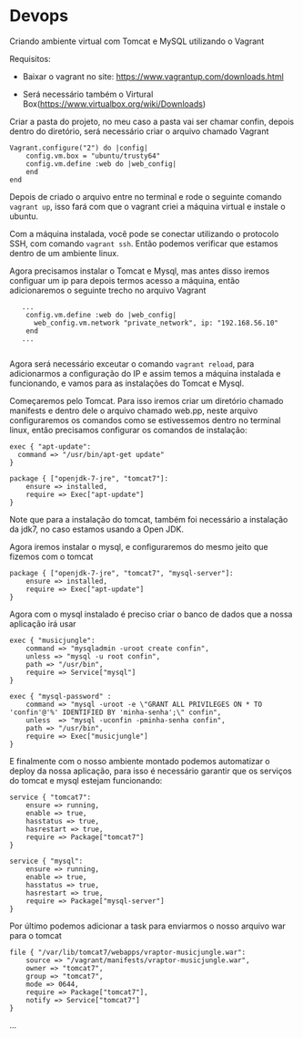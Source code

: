 # Devops

Criando ambiente virtual com Tomcat e  MySQL utilizando o Vagrant

Requisitos:

- Baixar o vagrant no site: https://www.vagrantup.com/downloads.html

- Será necessário também o Virtural Box(https://www.virtualbox.org/wiki/Downloads)


Criar a pasta do projeto, no meu caso a pasta vai ser chamar confin, depois dentro do diretório, será necessário criar o arquivo chamado Vagrant


```
Vagrant.configure("2") do |config|
    config.vm.box = "ubuntu/trusty64"
    config.vm.define :web do |web_config|
    end     
end

```

Depois de criado o arquivo entre no terminal e rode o seguinte comando `vagrant up`, isso fará com que o vagrant criei a máquina virtual e instale o ubuntu.

Com a máquina instalada, você pode se conectar utilizando o protocolo SSH, com comando `vagrant ssh`. Então podemos verificar que estamos dentro de um ambiente linux.

Agora precisamos instalar o Tomcat e Mysql, mas antes disso iremos configuar um ip para depois termos acesso a máquina, então adicionaremos o seguinte trecho no arquivo Vagrant

```
   ...
    config.vm.define :web do |web_config|
      web_config.vm.network "private_network", ip: "192.168.56.10"
    end 
   ...
  
```
Agora será necessário exceutar o comando `vagrant reload`, para adicionarmos a configuração do IP e assim temos a máquina instalada e funcionando, e vamos para as instalações do Tomcat e Mysql.

Começaremos pelo Tomcat. Para isso iremos criar um diretório chamado manifests e dentro dele o arquivo chamado web.pp, neste arquivo configuraremos os comandos como se estivessemos dentro no terminal linux, então precisamos configurar os comandos de instalação:

```
exec { "apt-update":
  command => "/usr/bin/apt-get update"
}

package { ["openjdk-7-jre", "tomcat7"]:
    ensure => installed,
    require => Exec["apt-update"]
}

```

Note que para a instalação do tomcat, também foi necessário a instalação da jdk7, no caso estamos usando a Open JDK.


Agora iremos instalar o mysql, e configuraremos do mesmo jeito que fizemos com o tomcat


```
package { ["openjdk-7-jre", "tomcat7", "mysql-server"]:
    ensure => installed,
    require => Exec["apt-update"]
}

```

Agora com o mysql instalado é preciso criar o banco de dados que a nossa aplicação irá usar

```
exec { "musicjungle":
    command => "mysqladmin -uroot create confin",
    unless => "mysql -u root confin",
    path => "/usr/bin",
    require => Service["mysql"]
}

exec { "mysql-password" :
    command => "mysql -uroot -e \"GRANT ALL PRIVILEGES ON * TO 'confin'@'%' IDENTIFIED BY 'minha-senha';\" confin",
    unless  => "mysql -uconfin -pminha-senha confin",
    path => "/usr/bin",
    require => Exec["musicjungle"]
}

```

E finalmente com o nosso ambiente montado podemos automatizar o deploy da nossa aplicação, para isso é necessário garantir que os serviços do tomcat e mysql estejam funcionando:


```
service { "tomcat7":
    ensure => running,
    enable => true,
    hasstatus => true,
    hasrestart => true,
    require => Package["tomcat7"]    
}

service { "mysql":
    ensure => running,
    enable => true,
    hasstatus => true,
    hasrestart => true,
    require => Package["mysql-server"]
}

```

Por último podemos adicionar a task para enviarmos o nosso arquivo war para o tomcat

```
file { "/var/lib/tomcat7/webapps/vraptor-musicjungle.war":
    source => "/vagrant/manifests/vraptor-musicjungle.war",
    owner => "tomcat7",
    group => "tomcat7",
    mode => 0644,
    require => Package["tomcat7"],
    notify => Service["tomcat7"]
}

```

...






































